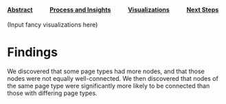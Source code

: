 #### [Abstract](index.md)            [Process and Insights](process.md)            [Visualizations](visuals.md)            [Next Steps](nextsteps.md)


(Input fancy visualizations here)

# Findings

We discovered that some page types had more nodes, and that those nodes were not equally well-connected. We then discovered that nodes of the same page type were significantly more likely to be connected than those with differing page types.